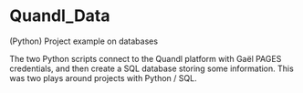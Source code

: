 # Quandl_Data
(Python) Project example on databases

The two Python scripts connect to the Quandl platform with Gaël PAGES credentials, and then create a SQL database storing some information. This was two plays around projects with Python / SQL.
